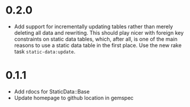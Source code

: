 # 0.2.0

* Add support for incrementally updating tables rather than merely deleting all 
data and rewriting. This should play nicer with foreign key constraints on
static data tables, which, after all, is one of the main reasons to use a static
data table in the first place. Use the new rake task `static-data:update`.

# 0.1.1

* Add rdocs for StaticData::Base
* Update homepage to github location in gemspec